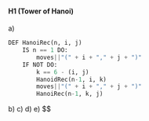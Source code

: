 #### H1 (Tower of Hanoi)
a)
```python
DEF HanoiRec(n, i, j)
	IS n == 1 DO:
		moves||"(" + i + "," + j + ")"
	IF NOT DO:
		k == 6 - (i, j)
		HanoidRec(n-1, i, k)
		moves||"(" + i + "," + j + ")"
		HanoiRec(n-1, k, j)
```
b) 
c)
d)
e) $$
